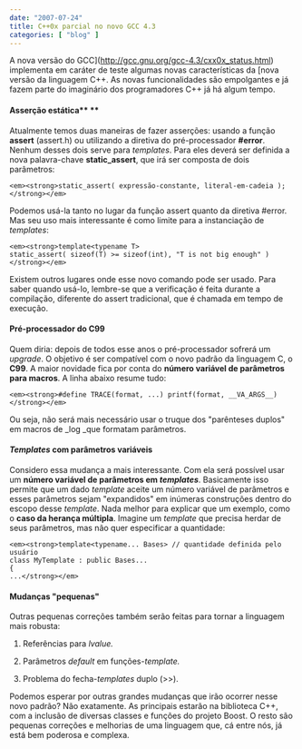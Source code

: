 ```yaml
---
date: "2007-07-24"
title: C++0x parcial no novo GCC 4.3
categories: [ "blog" ]
---
```

A nova versão do GCC](http://gcc.gnu.org/gcc-4.3/cxx0x_status.html) implementa em caráter de teste algumas novas características da [nova versão da linguagem C++. As novas funcionalidades são empolgantes e já fazem parte do imaginário dos programadores C++ já há algum tempo.

#### Asserção estática** **

Atualmente temos duas maneiras de fazer asserções: usando a função **assert** (assert.h) ou utilizando a diretiva do pré-processador **#error**. Nenhum desses dois serve para _templates_. Para eles deverá ser definida a nova palavra-chave **static_assert**, que irá ser composta de dois parâmetros:

    
    <em><strong>static_assert( expressão-constante, literal-em-cadeia );</strong></em>

Podemos usá-la tanto no lugar da função assert quanto da diretiva #error. Mas seu uso mais interessante é como limite para a instanciação de _templates_:

    
    <em><strong>template<typename T>
    static_assert( sizeof(T) >= sizeof(int), "T is not big enough" )</strong></em>

Existem outros lugares onde esse novo comando pode ser usado. Para saber quando usá-lo, lembre-se que a verificação é feita durante a compilação, diferente do assert tradicional, que é chamada em tempo de execução.

#### Pré-processador do C99

Quem diria: depois de todos esse anos o pré-processador sofrerá um _upgrade_. O objetivo é ser compatível com o novo padrão da linguagem C, o **C99**. A maior novidade fica por conta do **número variável de parâmetros para macros**. A linha abaixo resume tudo:

    
    <em><strong>#define TRACE(format, ...) printf(format, __VA_ARGS__)</strong></em>

Ou seja, não será mais necessário usar o truque dos "parênteses duplos" em macros de _log _que formatam parâmetros.

#### _Templates_ com parâmetros variáveis

Considero essa mudança a mais interessante. Com ela será possível usar um **número variável de parâmetros em _templates_**. Basicamente isso permite que um dado _template_ aceite um número variável de parâmetros e esses parâmetros sejam "expandidos" em inúmeras construções dentro do escopo desse _template_. Nada melhor para explicar que um exemplo, como o **caso da herança múltipla**. Imagine um _template_ que precisa herdar de seus parâmetros, mas não quer especificar a quantidade:

    
    <em><strong>template<typename... Bases> // quantidade definida pelo usuário
    class MyTemplate : public Bases...
    {
    ...</strong></em>

#### Mudanças "pequenas"

Outras pequenas correções também serão feitas para tornar a linguagem mais robusta:

	
  1. Referências para _lvalue._

	
  2. Parâmetros _default_ em funções-_template._

	
  3. Problema do fecha-_templates_ duplo (>>).

Podemos esperar por outras grandes mudanças que irão ocorrer nesse novo padrão? Não exatamente. As principais estarão na biblioteca C++, com a inclusão de diversas classes e funções do projeto Boost. O resto são pequenas correções e melhorias de uma linguagem que, cá entre nós, já está bem poderosa e complexa.
